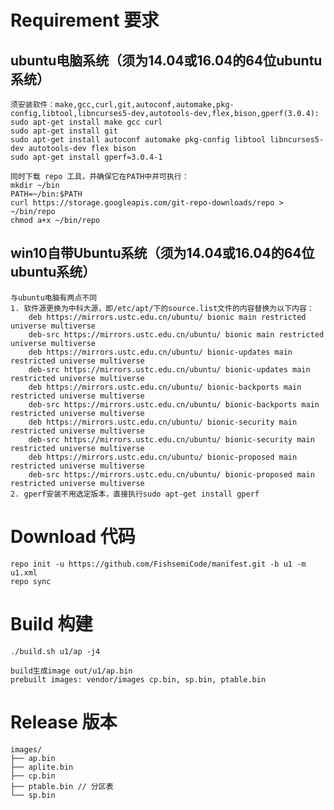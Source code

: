 # Requirement 要求
## ubuntu电脑系统（须为14.04或16.04的64位ubuntu系统）
    须安装软件：make,gcc,curl,git,autoconf,automake,pkg-config,libtool,libncurses5-dev,autotools-dev,flex,bison,gperf(3.0.4):
    sudo apt-get install make gcc curl
    sudo apt-get install git
    sudo apt-get install autoconf automake pkg-config libtool libncurses5-dev autotools-dev flex bison
    sudo apt-get install gperf=3.0.4-1
   
    同时下载 repo 工具，并确保它在PATH中并可执行：
    mkdir ~/bin
    PATH=~/bin:$PATH
    curl https://storage.googleapis.com/git-repo-downloads/repo > ~/bin/repo
    chmod a+x ~/bin/repo
## win10自带Ubuntu系统（须为14.04或16.04的64位ubuntu系统）
    与ubuntu电脑有两点不同
    1. 软件源更换为中科大源，即/etc/apt/下的source.list文件的内容替换为以下内容：
        deb https://mirrors.ustc.edu.cn/ubuntu/ bionic main restricted universe multiverse
        deb-src https://mirrors.ustc.edu.cn/ubuntu/ bionic main restricted universe multiverse
        deb https://mirrors.ustc.edu.cn/ubuntu/ bionic-updates main restricted universe multiverse
        deb-src https://mirrors.ustc.edu.cn/ubuntu/ bionic-updates main restricted universe multiverse
        deb https://mirrors.ustc.edu.cn/ubuntu/ bionic-backports main restricted universe multiverse
        deb-src https://mirrors.ustc.edu.cn/ubuntu/ bionic-backports main restricted universe multiverse
        deb https://mirrors.ustc.edu.cn/ubuntu/ bionic-security main restricted universe multiverse
        deb-src https://mirrors.ustc.edu.cn/ubuntu/ bionic-security main restricted universe multiverse
        deb https://mirrors.ustc.edu.cn/ubuntu/ bionic-proposed main restricted universe multiverse
        deb-src https://mirrors.ustc.edu.cn/ubuntu/ bionic-proposed main restricted universe multiverse
    2. gperf安装不用选定版本，直接执行sudo apt-get install gperf
    
# Download 代码
    repo init -u https://github.com/FishsemiCode/manifest.git -b u1 -m u1.xml
    repo sync
    
# Build 构建
    ./build.sh u1/ap -j4
  
    build生成image out/u1/ap.bin
    prebuilt images: vendor/images cp.bin, sp.bin, ptable.bin
    
# Release 版本

    images/
    ├── ap.bin
    ├── aplite.bin
    ├── cp.bin
    ├── ptable.bin // 分区表
    └── sp.bin

